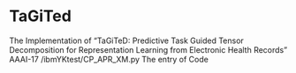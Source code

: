 # TaGiTed
The Implementation of “TaGiTeD: Predictive Task Guided Tensor Decomposition for Representation Learning from Electronic Health Records” AAAI-17
/ibmYKtest/CP_APR_XM.py The entry of Code

